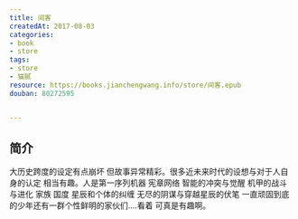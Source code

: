 ```yaml
---
title: 间客
createdAt: 2017-08-03
categories: 
- book
- store
tags: 
- store
- 猫腻
resource: https://books.jianchengwang.info/store/间客.epub
douban: 80272595


---
```


## 简介

大历史跨度的设定有点崩坏 但故事异常精彩。很多近未来时代的设想与对于人自身的认定 相当有趣。人是第一序列机器 宪章网络 智能的冲突与觉醒 机甲的战斗与进化 家族 国度 星辰和个体的纠缠 无尽的阴谋与穿越星辰的伏笔 一直顽固到底的少年还有一群个性鲜明的家伙们....看着 可真是有趣啊。

